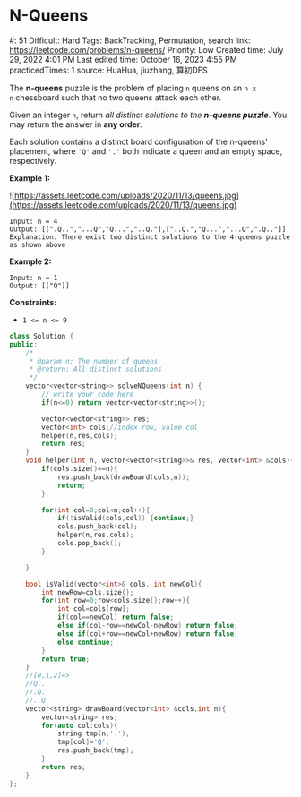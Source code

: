 # N-Queens

#: 51
Difficult: Hard
Tags: BackTracking, Permutation, search
link: https://leetcode.com/problems/n-queens/
Priority: Low
Created time: July 29, 2022 4:01 PM
Last edited time: October 16, 2023 4:55 PM
practicedTimes: 1
source: HuaHua, jiuzhang, 算初DFS

The **n-queens** puzzle is the problem of placing `n` queens on an `n x n` chessboard such that no two queens attack each other.

Given an integer `n`, return *all distinct solutions to the **n-queens puzzle***. You may return the answer in **any order**.

Each solution contains a distinct board configuration of the n-queens' placement, where `'Q'` and `'.'` both indicate a queen and an empty space, respectively.

**Example 1:**

![https://assets.leetcode.com/uploads/2020/11/13/queens.jpg](https://assets.leetcode.com/uploads/2020/11/13/queens.jpg)

```
Input: n = 4
Output: [[".Q..","...Q","Q...","..Q."],["..Q.","Q...","...Q",".Q.."]]
Explanation: There exist two distinct solutions to the 4-queens puzzle as shown above

```

**Example 2:**

```
Input: n = 1
Output: [["Q"]]

```

**Constraints:**

- `1 <= n <= 9`

```cpp
class Solution {
public:
    /*
     * @param n: The number of queens
     * @return: All distinct solutions
     */
    vector<vector<string>> solveNQueens(int n) {
        // write your code here
        if(n<=0) return vector<vector<string>>();

        vector<vector<string>> res;
        vector<int> cols;//index row, value col
        helper(n,res,cols);
        return res;
    }
    void helper(int n, vector<vector<string>>& res, vector<int> &cols){
        if(cols.size()==n){
            res.push_back(drawBoard(cols,n));
            return;
        }

        for(int col=0;col<n;col++){
            if(!isValid(cols,col)) {continue;}
            cols.push_back(col);
            helper(n,res,cols);
            cols.pop_back();
        }

    }

    bool isValid(vector<int>& cols, int newCol){
        int newRow=cols.size();
        for(int row=0;row<cols.size();row++){
            int col=cols[row];
            if(col==newCol) return false;
            else if(col-row==newCol-newRow) return false;
            else if(col+row==newCol+newRow) return false;
            else continue;
        }
        return true;
    }
    //[0,1,2]=>
    //Q..
    //.Q.
    //..Q
    vector<string> drawBoard(vector<int> &cols,int n){
        vector<string> res;
        for(auto col:cols){
            string tmp(n,'.');
            tmp[col]='Q';
            res.push_back(tmp);
        }
        return res;
    }
};
```